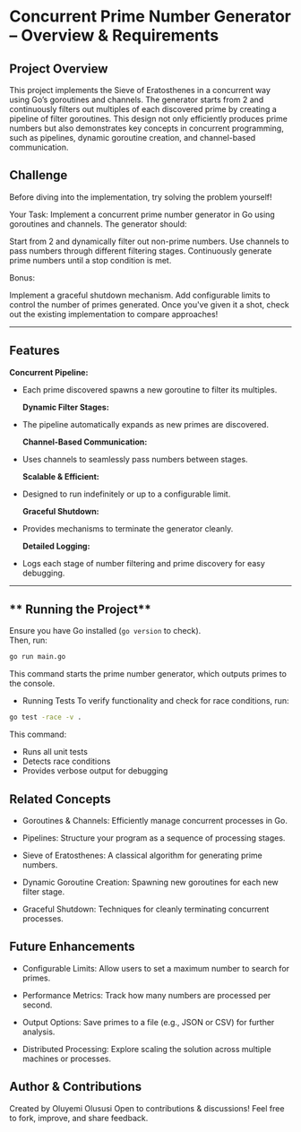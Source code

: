# Concurrent Prime Number Generator – Overview & Requirements

## Project Overview

This project implements the Sieve of Eratosthenes in a concurrent way using Go’s goroutines and channels. The generator starts from 2 and continuously filters out multiples of each discovered prime by creating a pipeline of filter goroutines. This design not only efficiently produces prime numbers but also demonstrates key concepts in concurrent programming, such as pipelines, dynamic goroutine creation, and channel-based communication.

## Challenge

Before diving into the implementation, try solving the problem yourself!

Your Task:
Implement a concurrent prime number generator in Go using goroutines and channels. The generator should:

Start from 2 and dynamically filter out non-prime numbers.
Use channels to pass numbers through different filtering stages.
Continuously generate prime numbers until a stop condition is met.

Bonus:

Implement a graceful shutdown mechanism.
Add configurable limits to control the number of primes generated.
Once you've given it a shot, check out the existing implementation to compare approaches!

---

## **Features**

**Concurrent Pipeline:**

- Each prime discovered spawns a new goroutine to filter its multiples.

  **Dynamic Filter Stages:**

- The pipeline automatically expands as new primes are discovered.

  **Channel-Based Communication:**

- Uses channels to seamlessly pass numbers between stages.

  **Scalable & Efficient:**

- Designed to run indefinitely or up to a configurable limit.

  **Graceful Shutdown:**

- Provides mechanisms to terminate the generator cleanly.

  **Detailed Logging:**

- Logs each stage of number filtering and prime discovery for easy debugging.

---

## ** Running the Project**

Ensure you have Go installed (`go version` to check).  
Then, run:

```sh
go run main.go
```

This command starts the prime number generator, which outputs primes to the console.

- Running Tests
  To verify functionality and check for race conditions, run:

```sh
go test -race -v .
```

This command:

- Runs all unit tests
- Detects race conditions
- Provides verbose output for debugging

## Related Concepts

- Goroutines & Channels:
  Efficiently manage concurrent processes in Go.

- Pipelines:
  Structure your program as a sequence of processing stages.

- Sieve of Eratosthenes:
  A classical algorithm for generating prime numbers.

- Dynamic Goroutine Creation:
  Spawning new goroutines for each new filter stage.

- Graceful Shutdown:
  Techniques for cleanly terminating concurrent processes.

## Future Enhancements

- Configurable Limits:
  Allow users to set a maximum number to search for primes.

- Performance Metrics:
  Track how many numbers are processed per second.

- Output Options:
  Save primes to a file (e.g., JSON or CSV) for further analysis.

- Distributed Processing:
  Explore scaling the solution across multiple machines or processes.

## Author & Contributions

Created by Oluyemi Olususi
Open to contributions & discussions! Feel free to fork, improve, and share feedback.
